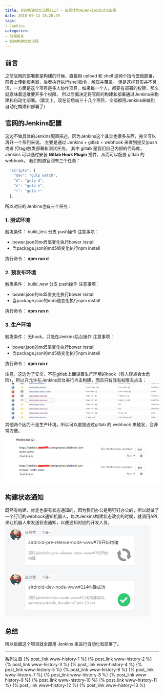 ```yaml
---
title: 官网构建优化流程(11) - 部署转为用Jenkins自动化部署
date: 2018-09-13 18:20:49
tags: 
- Jenkins
categories: 
- 前端相关
- 官网构建优化流程
---
```

## 前言
之前官网的部署都是构建的时候，直接用 upload 和 shell 这两个指令去做部署，前者上传到服务器，后者执行执行shell指令，解压并覆盖。
但是这样其实并不灵活，一方面是这个项目是多人协作项目，如果每一个人，都要有部署的权限，那么就意味着运维要开多个权限。
所以后面决定将官网的构建和部署通过Jenkins来构建和自动化部署。(事实上，现在前后端三十几个项目，全部都用Jenkins来做到自动化构建和部署了)
<!--more-->
## 官网的Jenkins配置
这边不做具体的Jenkins配置描述，因为Jenkins这个其实也很多东西，完全可以再开一个系列来说。
主要是通过 Jenkins + gitlab + webhook 来做到提交(push 或者 打tag)触发部署和测试任务。 其中 gitlab 是我们自己内部的代码库， Jenkins 可以通过安装 **Gitlab Hook Plugin** 插件，从而可以配置 gitlab 的 webhook。
我们知道官网有三个任务：
```javascript
  "scripts": {
    "dev": "gulp watch",
    "d": "gulp d",
    "n": "gulp n",
    "r": "gulp r"
  },
```
所以对应的Jenkins也有三个任务：
### 1. 测试环境
触发条件： build_test 分支 push操作
注意事项：
- bower.json的md5值变化执行bower install
- 当package.json的md5值变化执行npm install 

执行命令： **npm run d**

### 2. 预发布环境
触发条件： build_new 分支 push操作
注意事项：
- bower.json的md5值变化执行bower install
- 当package.json的md5值变化执行npm install 

执行命令： **npm run n**

### 3. 生产环境
触发条件： 无hook，只能在Jenkins后台操作
注意事项：
- bower.json的md5值变化执行bower install
- 当package.json的md5值变化执行npm install 

执行命令： **npm run r**

注意，这边为了安全，不在gitlab上面设置生产环境的hook（有人误点会太危险），所以只允许在Jenkins后台进行点击构建，而且只有我有权限去点击：
![1](www-history-11/1.png)
其他两个因为不是生产环境，所以可以直接通过gitlab 的 webhook 来触发，会非常方便。
![1](www-history-11/2.png)

## 构建状态通知
既然有构建，肯定也要有状态通知的，因为我们办公是用钉钉办公的，所以就做了一个钉钉的webhook通知机器人，每次Jenkins构建状态改变的时候，就调用API来让机器人来发送状态通知，以便通知对应的开发人员。
![1](www-history-11/3.png)

## 总结
所以后面这个项目就全部用 Jenkins 来进行自动化和部署了。

---
系列文章
{% post_link www-history-1 %}
{% post_link www-history-2 %}
{% post_link www-history-3 %}
{% post_link www-history-4 %}
{% post_link www-history-5 %}
{% post_link www-history-6 %}
{% post_link www-history-7 %}
{% post_link www-history-8 %}
{% post_link www-history-9 %}
{% post_link www-history-10 %}
{% post_link www-history-11 %}
{% post_link www-history-12 %}
{% post_link www-history-13 %}
